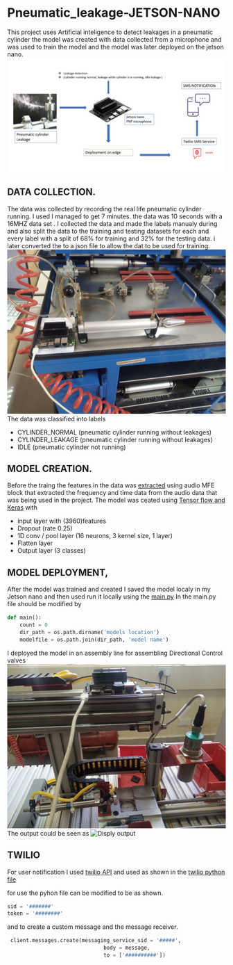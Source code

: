 # Pneumatic_leakage-JETSON-NANO
This project uses Artificial inteligence to detect leakages in a pneumatic cylinder the model was created with data collected from a microphone and was used to train the model and the model was later deployed on the jetson nano.
![THE PROJECTS FLOW DIAGRAM](https://github.com/Mainamathenge/Pneumatic_leakage-JETSON-NANO/blob/main/project%20images/project%20flow%201.PNG)

## DATA COLLECTION.
The data was collected by recording the real life pneumatic cylinder running. I used  I managed to get 7 minutes. the data was 10 seconds with a 16MHZ data set . I collected the data and made the labels manualy during and also split the data to the training and testing datasets for each and every label with a split of 68% for training and 32% for the testing data. i later converted the to a json file to allow the dat to be used for training.
![DATA COLLECTION](https://github.com/Mainamathenge/Pneumatic_leakage-JETSON-NANO/blob/main/project%20images/WhatsApp%20Image%202022-05-20%20at%201.59.45%20PM.jpeg)
The data was classified into labels 
* CYLINDER_NORMAL   (pneumatic cylinder running without leakages)
* CYLINDER_LEAKAGE  (pneumatic cylinder running without leakages)
* IDLE              (pneumatic cylinder not running)
## MODEL CREATION.
Before the traing the features in the data was [extracted](https://github.com/Mainamathenge/Pneumatic_leakage-JETSON-NANO/tree/main/pneumatic%20cylinder/pneumatic%20leakage) using audio MFE block that extracted the frequency and time data from the audio data that was being used in the project.
The model was ceated using [Tensor flow and Keras](https://github.com/Mainamathenge/Pneumatic_leakage-JETSON-NANO/tree/main/pneumatic%20cylinder/pneumatic%20leakage) with 
 * input layer with (3960)features 
 * Dropout (rate 0.25)
 * 1D conv / pool layer (16 neurons, 3 kernel size, 1 layer)
 * Flatten layer
 * Output layer (3 classes)
## MODEL DEPLOYMENT,
After the model was trained and created I saved the model localy in my Jetson nano and then used run it locally using the [main.py](https://github.com/Mainamathenge/Pneumatic_leakage-JETSON-NANO/blob/main/pneumatic%20cylinder/pneumatic%20leakage/Main.py)
In the main.py file should be modified by
~~~ python
def main():
    count = 0
    dir_path = os.path.dirname('models location')
    modelfile = os.path.join(dir_path, 'model name')
~~~
I deployed the model in an assembly line for assembling Directional Control valves
![PHYSICAL DEPLOYMENT](https://github.com/Mainamathenge/Pneumatic_leakage-JETSON-NANO/blob/main/project%20images/WhatsApp%20Image%202022-05-20%20at%2012.44.52%20PM.jpeg)
The output could be seen as 
![Disply output](https://github.com/Mainamathenge/Pneumatic_leakage-JETSON-NANO/tree/main/project%20images)
## TWILIO
For user notification  I used [twilio API](https://www.twilio.com/) and used as shown in the [twilio python file](https://github.com/Mainamathenge/Pneumatic_leakage-JETSON-NANO/blob/main/pneumatic%20cylinder/pneumatic%20leakage/twilio_sms.py)

for use the pyhon file can be modified to be as shown.
~~~ python
sid = '#######'
token = '########'
~~~
and to create a custom message and the message receiver.
~~~ python
 client.messages.create(messaging_service_sid = '#####',
                               body = message,
                               to = ['##########'])
~~~
